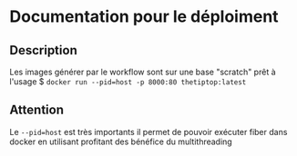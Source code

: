 # Documentation pour le déploiment

## Description
Les images générer par le workflow sont sur une base "scratch" prêt à l'usage
$ `docker run --pid=host -p 8000:80 thetiptop:latest`

## Attention
Le `--pid=host` est très importants il permet de pouvoir exécuter fiber dans docker en utilisant profitant des bénéfice du multithreading 